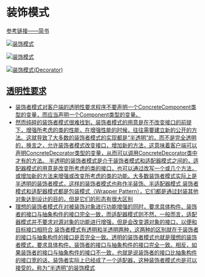 # 装饰模式

<a href="https://www.jianshu.com/p/c9571f76db5b">参考链接——简书</q>

![装饰模式](https://upload-images.jianshu.io/upload_images/7236980-8bf9cbff2ee7f71b.png?imageMogr2/auto-orient/strip%7CimageView2/2/w/628)

![装饰模式](https://upload-images.jianshu.io/upload_images/7236980-dd3463cc3d5787c9.png?imageMogr2/auto-orient/strip%7CimageView2/2/w/700)

![装饰模式(Decorator)](https://upload-images.jianshu.io/upload_images/7236980-5355338425e88867.png?imageMogr2/auto-orient/strip%7CimageView2/2/w/641)

## 透明性要求

- 装饰者模式对客户端的透明性要求程序不要声明一个ConcreteComponent类型的变量，而应当声明一个Component类型的变量。
- 然而纯碎的装饰者模式很难找到，装饰者模式的用意是在不改变接口的前提下，增强所考虑的类的性能，在增强性能的时候，往往需要建立新的公开的方法。这就导致了大多数的装饰者模式的实现都是“半透明”的，而不是完全透明的，换言之，允许装饰者模式改变接口，增加新的方法，这意味着客户端可以声明ConcreteDecorator类型的变量，从而可以调用ConcreteDecorator类中才有的方法。
半透明的装饰者模式是介于装饰者模式和适配器模式之间的，适配器模式的用意是改变所考虑的类的接口，也可以通过改写一个或几个方法，或增加新的方法来增强或改变所考虑的类的功能。大多数装饰者模式实际上是半透明的装饰者模式，这样的装饰者模式也称作半装饰、半适配器模式
装饰者模式和适配器模式都是包装模式（Wrapper Pattern），它们都是通过封装其他对象达到设计的目的，但是它们的形态有很大区别
- 理想的装饰者模式在对被装饰对象进行功能增强的同时，要求具体构件、装饰者的接口与抽象构件的接口完全一致，而适配器模式则不然，一般而言，适配器模式并不要求对源对象的功能进行增强，但是会改变源对象的接口，以便和目标接口相符合
装饰者模式有透明和半透明两种，这两种的区别就在于装饰者的接口与抽象构件的接口是否完全一致。透明的装饰者模式也就是理想的装饰者模式，要求具体构件、装饰者的接口与抽象构件的接口完全一致。相反，如果装饰者的接口与抽象构件的接口不一致，也就是说装饰者的接口比抽象构件的接口宽的话，装饰者实际上已经成了一个适配器，这种装饰者模式也是可以接受的，称为“半透明”的装饰模式
